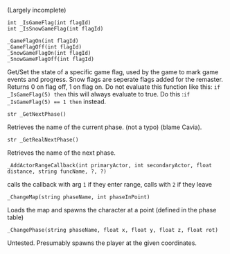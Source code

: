 (Largely incomplete)


```
int _IsGameFlag(int flagId)
int _IsSnowGameFlag(int flagId)

_GameFlagOn(int flagId)
_GameFlagOff(int flagId)
_SnowGameFlagOn(int flagId)
_SnowGameFlagOff(int flagId)
```

Get/Set the state of a specific game flag, used by the game to mark game events and progress. Snow flags are seperate flags added for the remaster. Returns 0 on flag off, 1 on flag on. Do not evaluate this function like this: `if _IsGameFlag(5) then` this will always evaluate to true. Do this :`if _IsGameFlag(5) == 1 then` instead.


```
str _GetNextPhase()
```

Retrieves the name of the current phase. (not a typo) (blame Cavia).


```
str _GetRealNextPhase()
```

Retrieves the name of the next phase.

```
_AddActorRangeCallback(int primaryActor, int secondaryActor, float distance, string funcName, ?, ?)
```

calls the callback with arg `1` if they enter range, calls with `2` if they leave

```
_ChangeMap(string phaseName, int phaseInPoint)
```
Loads the map and spawns the character at a point (defined in the phase table)
```
_ChangePhase(string phaseName, float x, float y, float z, float rot)
```
Untested. Presumably spawns the player at the given coordinates.